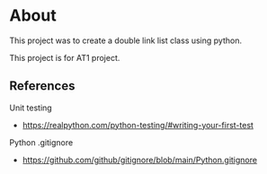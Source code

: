 # About
This project was to create a double link list class using python.

This project is for AT1 project.

## References
Unit testing 
- https://realpython.com/python-testing/#writing-your-first-test

Python .gitignore
- https://github.com/github/gitignore/blob/main/Python.gitignore